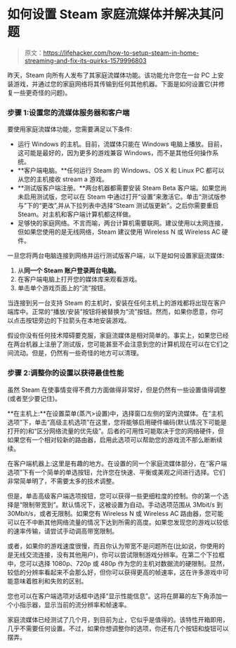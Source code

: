 # 如何设置 Steam 家庭流媒体并解决其问题

> 原文：<https://lifehacker.com/how-to-setup-steam-in-home-streaming-and-fix-its-quirks-1579996803>

昨天，Steam 向所有人发布了其家庭流媒体功能。该功能允许您在一台 PC 上安装游戏，并通过您的家庭网络将其传输到任何其他机器。下面是如何设置它(并修复一些更奇怪的问题)。



### 步骤 1:设置您的流媒体服务器和客户端

要使用家庭流媒体功能，您需要满足以下条件:

*   运行 Windows 的主机。目前，流媒体只能在 Windows 电脑上播放。目前，这可能是最好的，因为更多的游戏兼容 Windows，而不是其他任何操作系统。
*   **客户端电脑。**任何运行 Steam 的 Windows、OS X 和 Linux PC 都可以从您的主机接收 stream a 游戏。
*   **测试版客户端注册。**两台机器都需要安装 Steam Beta 客户端。如果您尚未启用测试版，您可以在 Steam 中通过打开“设置”来激活它。单击“测试版参与”下的“更改”,并从下拉列表中选择“Steam 测试版更新”。之后你需要重启 Steam。对主机和客户端计算机都这样做。
*   足够快的家庭网络。不言而喻，两台计算机需要联网。建议使用以太网连接，但如果您使用的是无线网络，Steam 建议使用 Wireless N 或 Wireless AC 硬件。

一旦您将两台电脑连接到网络并运行测试版客户端，以下是如何设置家庭流媒体:

1.  从**同一个 Steam 账户登录两台电脑。**
2.  在客户端电脑上打开您的媒体库来观看游戏。
3.  单击单个游戏页面上的“流”按钮。

当连接到另一台支持 Steam 的主机时，安装在任何主机上的游戏都将出现在客户端库中。正常的“播放/安装”按钮将被替换为“流”按钮。然而，如果你愿意，你可以点击按钮旁边的下拉箭头在本地安装游戏。

假设你没有任何技术障碍要克服，家庭流媒体是相对简单的。事实上，如果您已经在两台机器上注册了测试版，您可能甚至不会注意到您的计算机现在可以在它们之间流动。但是，仍然有一些奇怪的地方可以清理。

### 步骤 2:调整你的设置以获得最佳性能

虽然 Steam 在使事情变得不费力方面做得非常好，但是仍然有一些设置值得调整(或者至少要记住)。

**在主机上:**在设置菜单(蒸汽>设置)中，选择窗口左侧的室内流媒体。在“主机选项”下，单击“高级主机选项”在这里，您将能够启用硬件编码(默认情况下可能是打开的)和“区分网络流量的优先级”。后者的可用性可能取决于您的网络硬件，但如果您有一个相对较新的路由器，启用此选项可以帮助您的游戏流不那么断断续续。

在客户端机器上:这里是有趣的地方。在设置的同一个家庭流媒体部分，在“客户端选项”下有一个简单的单选按钮，允许您在快速、平衡或美观之间进行选择。它们非常简单明了，不需要太多的技术调整。

但是，单击高级客户端选项按钮，您可以获得一些更细粒度的控制。你的第一个选择是“限制带宽到”。默认情况下，这被设置为自动。手动选项范围从 3Mbit/s 到 30Mbit/s，或者无限制。如果您有 Wireless N 或 Wireless AC 路由器，您可能可以在不中断其他网络流量的情况下达到所需的高度。如果您发现您的游戏以较低的速率传输，请尝试手动调高带宽限制。

或者，如果你的游戏速度很慢，而且你认为带宽不是问题所在(比如说，你使用的是无线交流连接，没有其他用户)，你可以尝试限制游戏分辨率。在第二个下拉框中，您可以选择 1080p、720p 或 480p 作为您的主机对数据流的硬限制。显然，较低的分辨率看起来不会那么好，但你可以获得更高的帧速率，这在许多游戏中可能意味着胜利和失败的区别。

您也可以在客户端选项对话框中选择“显示性能信息”。这将在屏幕的左下角添加一个小指示器，显示当前的流分辨率和帧速率。

家庭流媒体已经测试了几个月，到目前为止，它似乎是值得的。该特性开箱即用，几乎不需要任何设置。不过，如果你想调整你的选项，你还有几个按钮和旋钮可以摆弄。